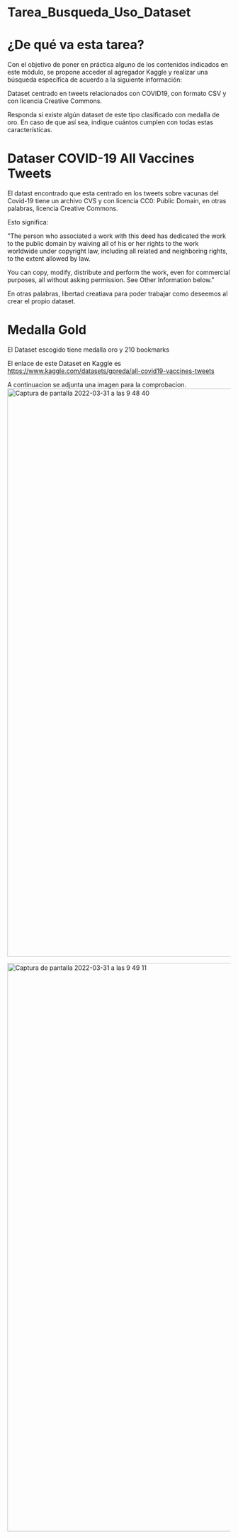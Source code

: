 # Tarea_Busqueda_Uso_Dataset
# ¿De qué va esta tarea?
Con el objetivo de poner en práctica alguno de los contenidos indicados en este módulo, se propone acceder al agregador Kaggle y realizar una búsqueda específica de acuerdo a la siguiente información:

Dataset centrado en tweets relacionados con COVID19, con formato CSV y con licencia Creative Commons.

Responda si existe algún dataset de este tipo clasificado con medalla de oro. En caso de que así sea, indique cuántos cumplen con todas estas características.

# Dataser COVID-19 All Vaccines Tweets
El datast encontrado que esta centrado en los tweets sobre vacunas del Covid-19 tiene un archivo CVS y con licencia CC0: Public Domain, en otras palabras, licencia Creative Commons.

Esto significa:

"The person who associated a work with this deed has dedicated the work to the public domain by waiving all of his or her rights to the work worldwide under copyright law, including all related and neighboring rights, to the extent allowed by law.

You can copy, modify, distribute and perform the work, even for commercial purposes, all without asking permission. See Other Information below."

En otras palabras, libertad creatiava para poder trabajar como deseemos al crear el propio dataset.

# Medalla Gold

El Dataset escogido tiene medalla oro y 210 bookmarks

El enlace de este Dataset en Kaggle es https://www.kaggle.com/datasets/gpreda/all-covid19-vaccines-tweets


A continuacion se adjunta una imagen para la comprobacion.
<img width="1280" alt="Captura de pantalla 2022-03-31 a las 9 48 40" src="https://user-images.githubusercontent.com/91721496/161005307-72568775-0148-44ce-aff0-3ff3b86abf7d.png">

<img width="1280" alt="Captura de pantalla 2022-03-31 a las 9 49 11" src="https://user-images.githubusercontent.com/91721496/161005315-e2dd315f-8607-47a6-a112-2ff2e45345c3.png">

